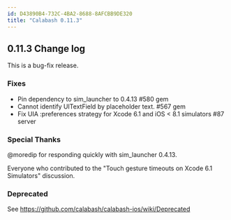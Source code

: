 ```yaml
---
id: D43890B4-732C-4BA2-8688-8AFCBB9DE320
title: "Calabash 0.11.3"
---
```


## 0.11.3 Change log

This is a bug-fix release.

### Fixes

* Pin dependency to sim_launcher to 0.4.13 #580 gem
* Cannot identify UITextField by placeholder text. #567 gem
* Fix UIA :preferences strategy for Xcode 6.1 and iOS < 8.1 simulators #87 server

### Special Thanks

@moredip for responding quickly with sim_launcher 0.4.13.

Everyone who contributed to the "Touch gesture timeouts on Xcode 6.1 Simulators" discussion.

### Deprecated

See https://github.com/calabash/calabash-ios/wiki/Deprecated

